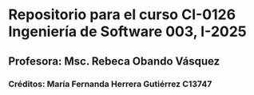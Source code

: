 # Repositorio para el curso CI-0126 Ingeniería de Software 003, I-2025

## Profesora: Msc. Rebeca Obando Vásquez

### Créditos: María Fernanda Herrera Gutiérrez C13747




